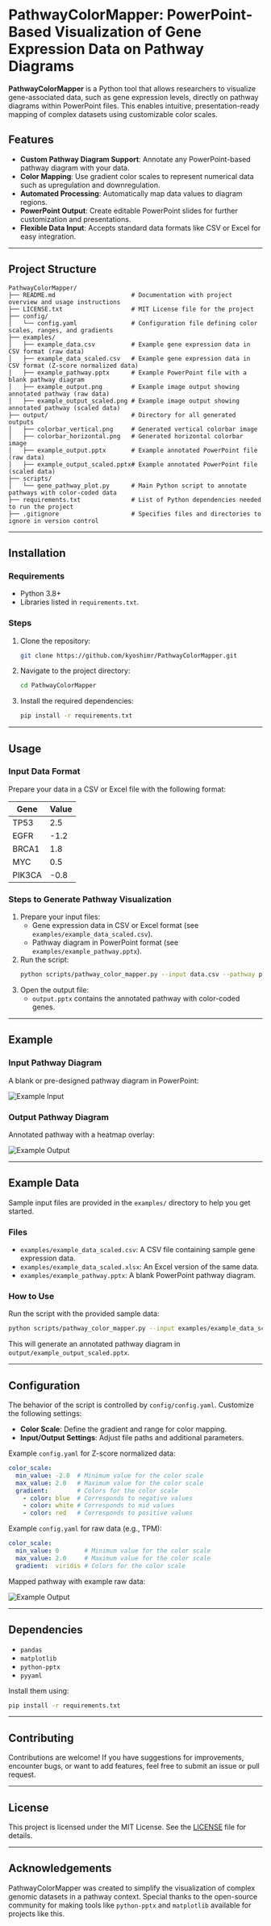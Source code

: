 # PathwayColorMapper: PowerPoint-Based Visualization of Gene Expression Data on Pathway Diagrams

**PathwayColorMapper** is a Python tool that allows researchers to visualize gene-associated data, such as gene expression levels, directly on pathway diagrams within PowerPoint files. This enables intuitive, presentation-ready mapping of complex datasets using customizable color scales.

## Features
- **Custom Pathway Diagram Support**: Annotate any PowerPoint-based pathway diagram with your data.
- **Color Mapping**: Use gradient color scales to represent numerical data such as upregulation and downregulation.
- **Automated Processing**: Automatically map data values to diagram regions.
- **PowerPoint Output**: Create editable PowerPoint slides for further customization and presentations.
- **Flexible Data Input**: Accepts standard data formats like CSV or Excel for easy integration.

---

## Project Structure

```
PathwayColorMapper/
├── README.md                     # Documentation with project overview and usage instructions
├── LICENSE.txt                   # MIT License file for the project
├── config/
│   └── config.yaml               # Configuration file defining color scales, ranges, and gradients
├── examples/
│   ├── example_data.csv          # Example gene expression data in CSV format (raw data)
│   ├── example_data_scaled.csv   # Example gene expression data in CSV format (Z-score normalized data)
│   ├── example_pathway.pptx      # Example PowerPoint file with a blank pathway diagram
│   ├── example_output.png        # Example image output showing annotated pathway (raw data)
│   ├── example_output_scaled.png # Example image output showing annotated pathway (scaled data)
├── output/                       # Directory for all generated outputs
│   ├── colorbar_vertical.png     # Generated vertical colorbar image
│   ├── colorbar_horizontal.png   # Generated horizontal colorbar image
│   ├── example_output.pptx       # Example annotated PowerPoint file (raw data)
│   ├── example_output_scaled.pptx# Example annotated PowerPoint file (scaled data)
├── scripts/
│   └── gene_pathway_plot.py      # Main Python script to annotate pathways with color-coded data
├── requirements.txt              # List of Python dependencies needed to run the project
├── .gitignore                    # Specifies files and directories to ignore in version control
```

---

## Installation

### Requirements

- Python 3.8+
- Libraries listed in `requirements.txt`.

### Steps

1. Clone the repository:
   ```bash
   git clone https://github.com/kyoshimr/PathwayColorMapper.git
   ```

2. Navigate to the project directory:
   ```bash
   cd PathwayColorMapper
   ```

3. Install the required dependencies:
   ```bash
   pip install -r requirements.txt
   ```

---

## Usage

### Input Data Format

Prepare your data in a CSV or Excel file with the following format:

| Gene | Value  |
|------|--------|
| TP53 | 2.5    |
| EGFR | -1.2   |
| BRCA1 | 1.8    |
| MYC  | 0.5    |
| PIK3CA | -0.8  |


### Steps to Generate Pathway Visualization

1. Prepare your input files:
   - Gene expression data in CSV or Excel format (see `examples/example_data_scaled.csv`).
   - Pathway diagram in PowerPoint format (see `examples/example_pathway.pptx`).
2. Run the script:
   ```bash
   python scripts/pathway_color_mapper.py --input data.csv --pathway pathway.pptx --output output.pptx
   ```
3. Open the output file:
   - `output.pptx` contains the annotated pathway with color-coded genes.

---

## Example

### Input Pathway Diagram

A blank or pre-designed pathway diagram in PowerPoint:

![Example Input](examples/example_input.png)

### Output Pathway Diagram

Annotated pathway with a heatmap overlay:

![Example Output](examples/example_output_scaled.png)

---

## Example Data

Sample input files are provided in the `examples/` directory to help you get started.

### Files

- `examples/example_data_scaled.csv`: A CSV file containing sample gene expression data.
- `examples/example_data_scaled.xlsx`: An Excel version of the same data.
- `examples/example_pathway.pptx`: A blank PowerPoint pathway diagram.

### How to Use

Run the script with the provided sample data:
```bash
python scripts/pathway_color_mapper.py --input examples/example_data_scaled.csv --pathway examples/example_pathway.pptx --output output/example_output_scaled.pptx
```
This will generate an annotated pathway diagram in `output/example_output_scaled.pptx`.

---

## Configuration

The behavior of the script is controlled by `config/config.yaml`. Customize the following settings:

- **Color Scale**: Define the gradient and range for color mapping.
- **Input/Output Settings**: Adjust file paths and additional parameters.

Example `config.yaml` for Z-score normalized data:
```yaml
color_scale:
  min_value: -2.0  # Minimum value for the color scale
  max_value: 2.0   # Maximum value for the color scale
  gradient:        # Colors for the color scale
    - color: blue  # Corresponds to negative values
    - color: white # Corresponds to mid values
    - color: red   # Corresponds to positive values
```

Example `config.yaml` for raw data (e.g., TPM):
```yaml
color_scale:
  min_value: 0       # Minimum value for the color scale
  max_value: 2.0     # Maximum value for the color scale
  gradient:  viridis # Colors for the color scale
```

Mapped pathway with example raw data:

![Example Output](examples/example_output.png)

---

## Dependencies

- `pandas`
- `matplotlib`
- `python-pptx`
- `pyyaml`

Install them using:

```bash
pip install -r requirements.txt
```

---

## Contributing

Contributions are welcome! If you have suggestions for improvements, encounter bugs, or want to add features, feel free to submit an issue or pull request.

---

## License

This project is licensed under the MIT License. See the [LICENSE](LICENSE.txt) file for details.

---

## Acknowledgements

PathwayColorMapper was created to simplify the visualization of complex genomic datasets in a pathway context. Special thanks to the open-source community for making tools like `python-pptx` and `matplotlib` available for projects like this.
